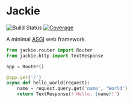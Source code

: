 # Jackie
![Build Status](https://img.shields.io/github/workflow/status/daanvdk/jackie/Continuous%20Integration)
[![Coverage](https://img.shields.io/codecov/c/github/daanvdk/jackie)](https://codecov.io/gh/Daanvdk/jackie)

A minimal [ASGI](https://asgi.readthedocs.io/en/latest/) web framework.

```python
from jackie.router import Router
from jackie.http import TextResponse

app = Router()

@app.get('/')
async def hello_world(request):
    name = request.query.get('name', 'World')
    return TextResponse(f'Hello, {name}!')
```
